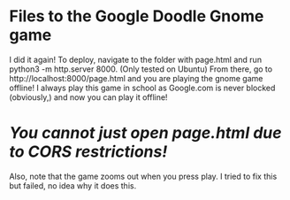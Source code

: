 # Files to the Google Doodle Gnome game
I did it again! To deploy, navigate to the folder with page.html and run python3 -m http.server 8000. (Only tested on Ubuntu) From there, go to http://localhost:8000/page.html and you are playing the gnome game offline! I always play this game in school as Google.com is never blocked (obviously,) and now you can play it offline!
# ***You cannot just open page.html due to CORS restrictions!***
Also, note that the game zooms out when you press play. I tried to fix this but failed, no idea why it does this.
